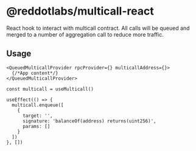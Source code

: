 # @reddotlabs/multicall-react

React hook to interact with multicall contract. All calls will be queued and merged to a number of aggregation call to reduce more traffic.

## Usage

```tsx
<QueuedMulticallProvider rpcProvider={} multicallAddress={}>
  {/*App content*/}
</QueuedMulticallProvider>

```

```tsx
const multicall = useMulticall()

useEffect(() => {
  multicall.enqueue([
    {
      target: '',
      signature: 'balanceOf(address) returns(uint256)',
      params: []
    }
  ])
}, [])

```